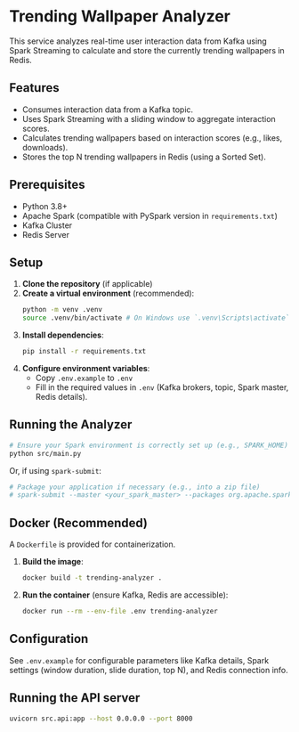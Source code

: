 # Trending Wallpaper Analyzer

This service analyzes real-time user interaction data from Kafka using Spark Streaming to calculate and store the currently trending wallpapers in Redis.

## Features

- Consumes interaction data from a Kafka topic.
- Uses Spark Streaming with a sliding window to aggregate interaction scores.
- Calculates trending wallpapers based on interaction scores (e.g., likes, downloads).
- Stores the top N trending wallpapers in Redis (using a Sorted Set).

## Prerequisites

- Python 3.8+
- Apache Spark (compatible with PySpark version in `requirements.txt`)
- Kafka Cluster
- Redis Server

## Setup

1.  **Clone the repository** (if applicable)
2.  **Create a virtual environment** (recommended):
    ```bash
    python -m venv .venv
    source .venv/bin/activate # On Windows use `.venv\Scripts\activate`
    ```
3.  **Install dependencies**:
    ```bash
    pip install -r requirements.txt
    ```
4.  **Configure environment variables**:
    - Copy `.env.example` to `.env`
    - Fill in the required values in `.env` (Kafka brokers, topic, Spark master, Redis details).

## Running the Analyzer

```bash
# Ensure your Spark environment is correctly set up (e.g., SPARK_HOME)
python src/main.py
```

Or, if using `spark-submit`:

```bash
# Package your application if necessary (e.g., into a zip file)
# spark-submit --master <your_spark_master> --packages org.apache.spark:spark-sql-kafka-0-10_2.12:<spark_version> src/main.py
```

## Docker (Recommended)

A `Dockerfile` is provided for containerization.

1.  **Build the image**:
    ```bash
    docker build -t trending-analyzer .
    ```
2.  **Run the container** (ensure Kafka, Redis are accessible):
    ```bash
    docker run --rm --env-file .env trending-analyzer
    ```

## Configuration

See `.env.example` for configurable parameters like Kafka details, Spark settings (window duration, slide duration, top N), and Redis connection info.

## Running the API server

```bash
uvicorn src.api:app --host 0.0.0.0 --port 8000
``` 